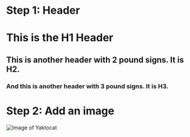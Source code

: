 # Step 1: Header

# This is the H1 Header
## This is another header with 2 pound signs. It is H2.
### And this is another header with 3 pound signs. It is H3.

# Step 2: Add an image

![Image of Yaktocat](https://octodex.github.com/images/yaktocat.png)
